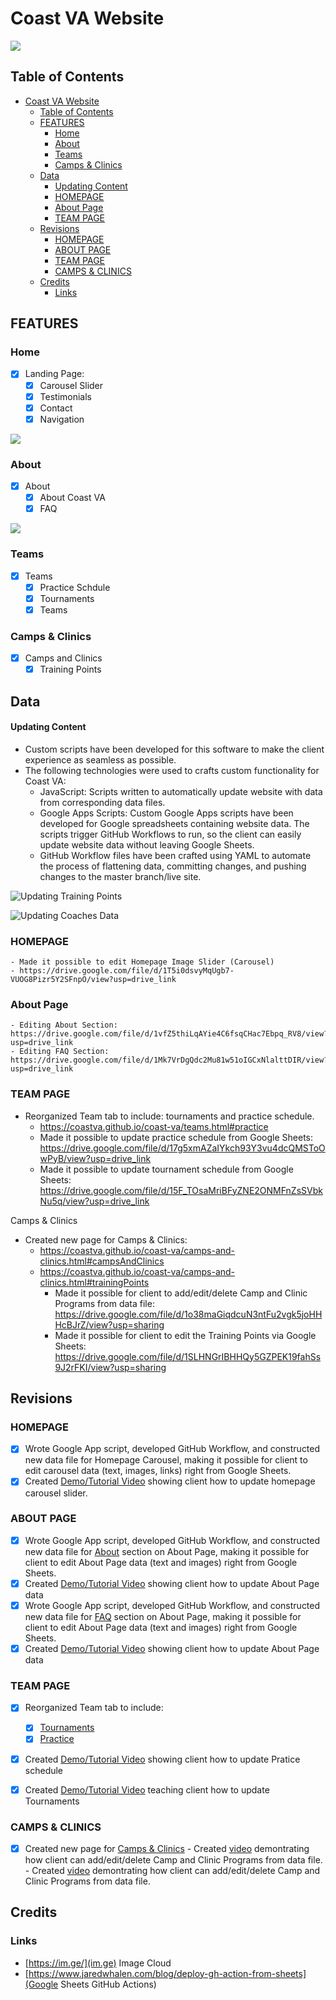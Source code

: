 # Coast VA Website

![](assets/docs/screenshot.png)

## Table of Contents
- [Coast VA Website](#coast-va-website)
  - [Table of Contents](#table-of-contents)
  - [FEATURES](#features)
    - [Home](#home)
    - [About](#about)
    - [Teams](#teams)
    - [Camps \& Clinics](#camps--clinics)
  - [Data](#data)
      - [Updating Content](#updating-content)
    - [HOMEPAGE](#homepage)
    - [About Page](#about-page)
    - [TEAM PAGE](#team-page)
  - [Revisions](#revisions)
    - [HOMEPAGE](#homepage-1)
    - [ABOUT PAGE](#about-page-1)
    - [TEAM PAGE](#team-page-1)
    - [CAMPS \& CLINICS](#camps--clinics-1)
  - [Credits](#credits)
    - [Links](#links)

## FEATURES

### Home
- [x] Landing Page:
  - [x] Carousel Slider
  - [x] Testimonials
  - [x] Contact
  - [x] Navigation 

![](assets/docs/screenshot-3.png)

### About
- [x] About 
  - [x] About Coast VA
  - [x] FAQ

![](assets/docs/screenshot-2.png)

### Teams
- [x] Teams
  - [x] Practice Schdule
  - [x] Tournaments
  - [x] Teams
  
### Camps & Clinics
- [x] Camps and Clinics
  - [x] Training Points

## Data

#### Updating Content
- Custom scripts have been developed for this software to make the client experience as seamless as possible.
- The following technologies were used to crafts custom functionality for Coast VA:
  - JavaScript: Scripts written to automatically update website with data from corresponding data files.
  - Google Apps Scripts: Custom Google Apps scripts have been developed for Google spreadsheets containing website data. The scripts trigger GitHub Workflows to run, so the client can easily update website data without leaving Google Sheets.
  - GitHub Workflow files have been crafted using YAML to automate the process of flattening data, committing changes, and pushing changes to the master branch/live site.

![Updating Training Points](assets/images/update-data.gif)

![Updating Coaches Data](assets/images/coaches.gif)

### HOMEPAGE

    - Made it possible to edit Homepage Image Slider (Carousel)
    - https://drive.google.com/file/d/1T5i0dsvyMqUgb7-VUOG8Pizr5Y2SFnpO/view?usp=drive_link

### About Page
    - Editing About Section: https://drive.google.com/file/d/1vfZ5thiLqAYie4C6fsqCHac7Ebpq_RV8/view?usp=drive_link
    - Editing FAQ Section: https://drive.google.com/file/d/1Mk7VrDgQdc2Mu81w51oIGCxNlalttDIR/view?usp=drive_link

### TEAM PAGE 

- Reorganized Team tab to include: tournaments and practice schedule.
    - https://coastva.github.io/coast-va/teams.html#practice
    - Made it possible to update practice schedule from Google Sheets: https://drive.google.com/file/d/17g5xmAZaIYkch93Y3vu4dcQMSToOwPyB/view?usp=drive_link
    - Made it possible to update tournament schedule from Google Sheets: https://drive.google.com/file/d/15F_TOsaMriBFyZNE2ONMFnZsSVbkNu5q/view?usp=drive_link

Camps & Clinics

- Created new page for Camps & Clinics: 
    - https://coastva.github.io/coast-va/camps-and-clinics.html#campsAndClinics
    - https://coastva.github.io/coast-va/camps-and-clinics.html#trainingPoints
        - Made it possible for client to add/edit/delete Camp and Clinic Programs from data file: https://drive.google.com/file/d/1o38maGiqdcuN3ntFu2vgk5joHHHcBJrZ/view?usp=sharing
        - Made it possible for client to edit the Training Points via Google Sheets: https://drive.google.com/file/d/1SLHNGrIBHHQy5GZPEK19fahSs9J2rFKI/view?usp=sharing









## Revisions

### HOMEPAGE
- [x] Wrote Google App script, developed GitHub Workflow, and constructed new data file for Homepage Carousel, making it possible for client to edit carousel data (text, images, links) right from Google Sheets.
- [x] Created [Demo/Tutorial Video](https://drive.google.com/file/d/1T5i0dsvyMqUgb7-VUOG8Pizr5Y2SFnpO/view?usp=drive_link) showing client how to update homepage carousel slider.

### ABOUT PAGE
- [x] Wrote Google App script, developed GitHub Workflow, and constructed new data file for [About](https://coastva.github.io/coast-va/about.html) section on About Page, making it possible for client to edit About Page data (text and images) right from Google Sheets.
- [x] Created [Demo/Tutorial Video](https://drive.google.com/file/d/1vfZ5thiLqAYie4C6fsqCHac7Ebpq_RV8/view?usp=drive_link) showing client how to update About Page data
- [x] Wrote Google App script, developed GitHub Workflow, and constructed new data file for [FAQ](https://coastva.github.io/coast-va/about.html#faq) section on About Page, making it possible for client to edit About Page data (text and images) right from Google Sheets.
- [x] Created [Demo/Tutorial Video](https://drive.google.com/file/d/1Mk7VrDgQdc2Mu81w51oIGCxNlalttDIR/view?usp=drive_link) showing client how to update About Page data

### TEAM PAGE 

- [x] Reorganized Team tab to include: 
  - [x] [Tournaments](https://coastva.github.io/coast-va/teams.html#tournaments)
  - [x] [Practice](https://coastva.github.io/coast-va/teams.html#practice)
- [x] Created [Demo/Tutorial Video](https://drive.google.com/file/d/17g5xmAZaIYkch93Y3vu4dcQMSToOwPyB/view?usp=drive_link) showing client how to update Pratice schedule
- [x] Created [Demo/Tutorial Video](https://drive.google.com/file/d/15F_TOsaMriBFyZNE2ONMFnZsSVbkNu5q/view?usp=sharing) teaching client how to update Tournaments


### CAMPS & CLINICS

- [x] Created new page for [Camps & Clinics](https://coastva.github.io/coast-va/camps-and-clinics.html#campsAndClinics)
        - Created [video](https://drive.google.com/file/d/1o38maGiqdcuN3ntFu2vgk5joHHHcBJrZ/view?usp=sharing) demontrating how client can add/edit/delete Camp and Clinic Programs from data file. 
	    - Created [video](https://drive.google.com/file/d/1SLHNGrIBHHQy5GZPEK19fahSs9J2rFKI/view?usp=sharing) demontrating how client can add/edit/delete Camp and Clinic Programs from data file. 


## Credits

### Links

- [https://im.ge/](im.ge) Image Cloud 
- [https://www.jaredwhalen.com/blog/deploy-gh-action-from-sheets](Google Sheets GitHub Actions) 

